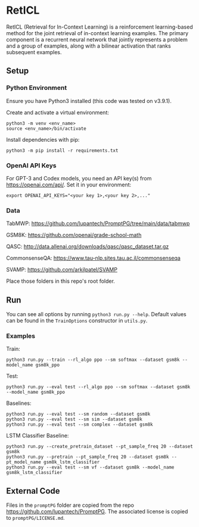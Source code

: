 # RetICL
RetICL (Retrieval for In-Context Learning) is a reinforcement learning-based method for the joint retrieval of in-context learning examples. The primary component is a recurrent neural network that jointly represents a problem and a group of examples, along with a bilinear activation that ranks subsequent examples.

## Setup

### Python Environment
Ensure you have Python3 installed (this code was tested on v3.9.1).

Create and activate a virtual environment:
```
python3 -m venv <env_name>
source <env_name>/bin/activate
```

Install dependencies with pip:
```
python3 -m pip install -r requirements.txt
```

### OpenAI API Keys

For GPT-3 and Codex models, you need an API key(s) from https://openai.com/api/. Set it in your environment:
```
export OPENAI_API_KEYS="<your key 1>,<your key 2>,..."
```

### Data

TabMWP: https://github.com/lupantech/PromptPG/tree/main/data/tabmwp

GSM8K: https://github.com/openai/grade-school-math

QASC: http://data.allenai.org/downloads/qasc/qasc_dataset.tar.gz

CommonsenseQA: https://www.tau-nlp.sites.tau.ac.il/commonsenseqa

SVAMP: https://github.com/arkilpatel/SVAMP

Place those folders in this repo's root folder.

## Run

You can see all options by running `python3 run.py --help`. Default values can be found in the `TrainOptions` constructor in `utils.py`.


### Examples

Train:
```
python3 run.py --train --rl_algo ppo --sm softmax --dataset gsm8k --model_name gsm8k_ppo
```

Test:
```
python3 run.py --eval test --rl_algo ppo --sm softmax --dataset gsm8k --model_name gsm8k_ppo
```

Baselines:
```
python3 run.py --eval test --sm random --dataset gsm8k
python3 run.py --eval test --sm sim --dataset gsm8k
python3 run.py --eval test --sm complex --dataset gsm8k
```

LSTM Classifier Baseline:
```
python3 run.py --create_pretrain_dataset --pt_sample_freq 20 --dataset gsm8k
python3 run.py --pretrain --pt_sample_freq 20 --dataset gsm8k --pt_model_name gsm8k_lstm_classifier
python3 run.py --eval test --sm vf --dataset gsm8k --model_name gsm8k_lstm_classifier
```

## External Code

Files in the `promptPG` folder are copied from the repo https://github.com/lupantech/PromptPG. The associated license is copied to `promptPG/LICENSE.md`.
